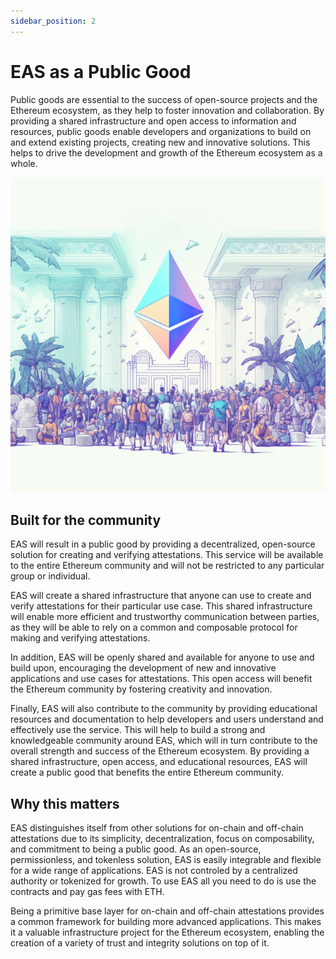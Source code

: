 ```yaml
---
sidebar_position: 2
---
```


# EAS as a Public Good
Public goods are essential to the success of open-source projects and the Ethereum ecosystem, as they help to foster innovation and collaboration. By providing a shared infrastructure and open access to information and resources, public goods enable developers and organizations to build on and extend existing projects, creating new and innovative solutions. This helps to drive the development and growth of the Ethereum ecosystem as a whole.

![Eth Public Good](./img/Ethereum-center-of-trust.png)


## Built for the community
EAS will result in a public good by providing a decentralized, open-source solution for creating and verifying attestations. This service will be available to the entire Ethereum community and will not be restricted to any particular group or individual.

EAS will create a shared infrastructure that anyone can use to create and verify attestations for their particular use case. This shared infrastructure will enable more efficient and trustworthy communication between parties, as they will be able to rely on a common and composable protocol for making and verifying attestations.

In addition, EAS will be openly shared and available for anyone to use and build upon, encouraging the development of new and innovative applications and use cases for attestations. This open access will benefit the Ethereum community by fostering creativity and innovation.

Finally, EAS will also contribute to the community by providing educational resources and documentation to help developers and users understand and effectively use the service. This will help to build a strong and knowledgeable community around EAS, which will in turn contribute to the overall strength and success of the Ethereum ecosystem. By providing a shared infrastructure, open access, and educational resources, EAS will create a public good that benefits the entire Ethereum community.


## Why this matters
EAS distinguishes itself from other solutions for on-chain and off-chain attestations due to its simplicity, decentralization, focus on composability, and commitment to being a public good. As an open-source, permissionless, and tokenless solution, EAS is easily integrable and flexible for a wide range of applications. EAS is not controled by a centralized authority or tokenized for growth. To use EAS all you need to do is use the contracts and pay gas fees with ETH.

Being a primitive base layer for on-chain and off-chain attestations provides a common framework for building more advanced applications. This makes it a valuable infrastructure project for the Ethereum ecosystem, enabling the creation of a variety of trust and integrity solutions on top of it.
